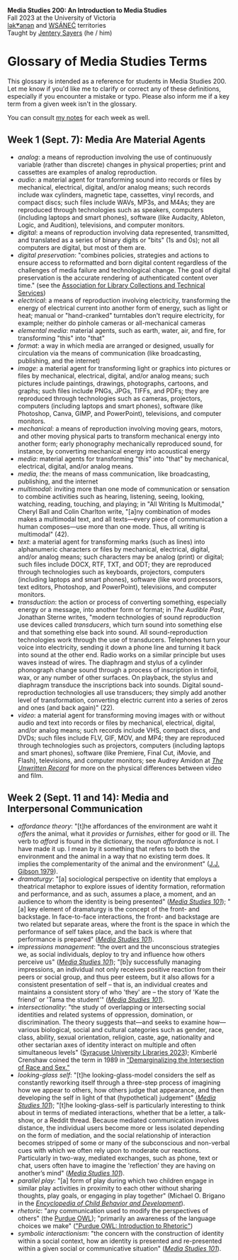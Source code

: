 **Media Studies 200: An Introduction to Media Studies**        
Fall 2023 at the University of Victoria  
[lək̓ʷəŋən](https://www.songheesnation.ca/community/l-k-ng-n-traditional-territory) and [<u>W</u>SÁNEĆ](https://wsanec.com/) territories      
Taught by [Jentery Sayers](https://jntry.work/) (he / him) 

# Glossary of Media Studies Terms

This glossary is intended as a reference for students in Media Studies 200. Let me know if you'd like me to clarify or correct any of these definitions, especially if you encounter a mistake or typo. Please also inform me if a key term from a given week isn't in the glossary.

You can consult [my notes](https://jentery.github.io/mdia200/notes.html) for each week as well. 

## Week 1 (Sept. 7): Media Are Material Agents

* *analog*: a means of reproduction involving the use of continuously variable (rather than discrete) changes in physical properties; print and cassettes are examples of analog reproduction.  
* *audio*: a material agent for transforming sound into records or files by mechanical, electrical, digital, and/or analog means; such records include wax cylinders, magnetic tape, cassettes, vinyl records, and compact discs; such files include WAVs, MP3s, and M4As; they are reproduced through technologies such as speakers, computers (including laptops and smart phones), software (like Audacity, Ableton, Logic, and Audition), televisions, and computer monitors. 
* *digital*: a means of reproduction involving data represented, transmitted, and translated as a series of binary digits or "bits" (1s and 0s); not all computers are digital, but most of them are. 
* *digital preservation*: "combines policies, strategies and actions to ensure access to reformatted and born digital content regardless of the challenges of media failure and technological change. The goal of digital preservation is the accurate rendering of authenticated content over time." (see the [Association for Library Collections and Technical Services](https://www.ala.org/alcts/resources/preserv/defdigpres0408#:~:text=Digital%20preservation%20combines%20policies%2C%20strategies%20and%20actions%20to%20ensure%20access,of%20authenticated%20content%20over%20time.))
* *electrical*: a means of reproduction involving electricity, transforming the energy of electrical current into another form of energy, such as light or heat; manual or "hand-cranked" turntables don't require electricity, for example; neither do pinhole cameras or  all-mechanical cameras
* *elemental media*: material agents, such as earth, water, air, and fire, for transforming "this" into "that" 
* *format*: a way in which media are arranged or designed, usually for circulation via the means of communication (like broadcasting, publishing, and the internet)
* *image*: a material agent for transforming light or graphics into pictures or files by mechanical, electrical, digital, and/or analog means; such pictures include paintings, drawings, photographs, cartoons, and graphs; such files include PNGs, JPGs, TIFFs, and PDFs; they are reproduced through technologies such as cameras, projectors, computers (including laptops and smart phones), software (like Photoshop, Canva, GIMP, and PowerPoint), televisions, and computer monitors. 
* *mechanical*: a means of reproduction involving moving gears, motors, and other moving physical parts to transform mechanical energy into another form; early phonography mechanically reproduced sound, for instance, by converting mechanical energy into acoustical energy 
* *media*: material agents for transforming "this" into "that" by mechanical, electrical, digital, and/or analog means.  
* *media, the*: the means of mass communication, like broadcasting, publishing, and the internet
* *multimodal*: inviting more than one mode of communication or sensation to combine activities such as hearing, listening, seeing, looking, watching, reading, touching, and playing; in "All Writing Is Multimodal," Cheryl Ball and Colin Charlton write, "[a]ny combination of modes makes a multimodal text, and all texts&#8212;every piece of communication a human composes&#8212;use more than one mode. Thus, all writing is multimodal" (42). 
* *text*: a material agent for transforming marks (such as lines) into alphanumeric characters or files by mechanical, electrical, digital, and/or analog means; such characters may be analog (print) or digital; such files include DOCX, RTF, TXT, and ODT; they are reproduced through technologies such as keyboards, projectors, computers (including laptops and smart phones), software (like word processors, text editors, Photoshop, and PowerPoint), televisions, and computer monitors. 
* *transduction*: the action or process of converting something, especially energy or a message, into another form or format; in *The Audible Past*, Jonathan Sterne writes, "modern technologies of sound reproduction use devices called *transducers*, which turn sound into something else and that something else back into sound. All sound-reproduction technologies work through the use of transducers. Telephones turn your voice into electricity, sending it down a phone line and turning it back into sound at the other end. Radio works on a similar principle but uses waves instead of wires. The diaphragm and stylus of a cylinder phonograph change sound through a process of inscription in tinfoil, wax, or any number of other surfaces. On playback, the stylus and diaphragm transduce the inscriptions back into sounds. Digital sound-reproduction technologies all use transducers; they simply add another level of transformation, converting electric current into a series of zeros and ones (and back again)" (22).
* *video*: a material agent for transforming moving images with or without audio and text into records or files by mechanical, electrical, digital, and/or analog means; such records include VHS, compact discs, and DVDs; such files include FLV, GIF, MOV, and MP4; they are reproduced through technologies such as projectors, computers (including laptops and smart phones), software (like Premiere, Final Cut, iMovie, and Flash), televisions, and computer monitors; see Audrey Amidon at [*The Unwritten Record*](https://unwritten-record.blogs.archives.gov/2013/06/25/film-preservation-101-whats-the-difference-between-a-film-and-a-video/) for more on the physical differences between video and film. 

## Week 2 (Sept. 11 and 14): Media and Interpersonal Communication

* *affordance theory*: "[t]he affordances of the environment are waht it *offers* the animal, what it *provides* or *furnishes*, either for good or ill. The verb to *afford* is found in the dictionary, the noun *affordance* is not. I have made it up. I mean by it something that refers to both the environment and the animal in a way that no existing term does. It implies the complementarity of the animal and the environment" ([J.J. Gibson 1979](https://monoskop.org/images/c/c6/Gibson_James_J_1977_1979_The_Theory_of_Affordances.pdf)).
* *dramaturgy*: "[a] sociological perspective on identity that employs a theatrical metaphor to explore issues of identity formation, reformation and performance, and as such, assumes a place, a moment, and an audience to whom the identity is being presented" ([*Media Studies 101*](https://opentextbc.ca/mediastudies101/back-matter/glossary/)); "[a] key element of dramaturgy is the concept of the front- and backstage. In face-to-face interactions, the front- and backstage are two related but separate areas, where the front is the space in which the performance of self takes place, and the back is where that performance is prepared" ([*Media Studies 101*](https://opentextbc.ca/mediastudies101/chapter/dramaturgy/)).
* *impressions management*: "the overt and the unconscious strategies we, as social individuals, deploy to try and influence how others perceive us" ([*Media Studies 101*](https://opentextbc.ca/mediastudies101/back-matter/glossary/)); "[b]y successfully managing impressions, an individual not only receives positive reaction from their peers or social group, and thus peer esteem, but it also allows for a consistent presentation of self – that is, an individual creates and maintains a consistent story of who 'they' are – the story of 'Kate the friend' or 'Tama the student'" ([*Media Studies 101*](https://opentextbc.ca/mediastudies101/chapter/impressions-management/)).
* *intersectionality*: "the study of overlapping or intersecting social identities and related systems of oppression, domination, or discrimination. The theory suggests that—and seeks to examine how—various biological, social and cultural categories such as gender, race, class, ability, sexual orientation, religion, caste, age, nationality and other sectarian axes of identity interact on multiple and often simultaneous levels" ([Syracuse University Libraries 2023](https://researchguides.library.syr.edu/fys101)); Kimberlé Crenshaw coined the term in 1989 in ["Demarginalizing the Intersection of Race and Sex."](https://philpapers.org/archive/CREDTI.pdf)
* *looking-glass self*: "[t]he looking-glass-model considers the self as constantly reworking itself through a three-step process of imagining how we appear to others, how others judge that appearance, and then developing the self in light of that (hypothetical) judgement" ([*Media Studies 101*](https://opentextbc.ca/mediastudies101/back-matter/glossary/)); "[t]he looking-glass-self is particularly interesting to think about in terms of mediated interactions, whether that be a letter, a talk-show, or a Reddit thread. Because mediated communication involves distance, the individual users become more or less isolated depending on the form of mediation, and the social relationship of interaction becomes stripped of some or many of the subconscious and non-verbal cues with which we often rely upon to moderate our reactions. Particularly in two-way, mediated exchanges, such as phone, text or chat, users often have to imagine the 'reflection' they are having on another’s mind" ([*Media Studies 101*](https://opentextbc.ca/mediastudies101/chapter/looking-glass-self/)).
* *parallel play*: "[a] form of play during which two children engage in similar play activities in proximity to each other without sharing thoughts, play goals, or engaging in play together" (Michael O. Brigano in the [*Encyclopedia of Child Behavior and Development*](https://link.springer.com/referenceworkentry/10.1007/978-0-387-79061-9_2073)). 
* *rhetoric*: "any communication used to modify the perspectives of others" (the [Purdue OWL](https://owl.purdue.edu/owl/general_writing/academic_writing/rhetorical_situation/index.html)); "primarily an awareness of the language choices we make" (["Purdue OWL: Introduction to Rhetoric"](https://www.youtube.com/watch?v=mIESu4yXco4))
* *symbolic interactionism*: "the concern with the construction of identity within a social context, how an identity is presented and re-presented within a given social or communicative situation" ([*Media Studies 101*](https://opentextbc.ca/mediastudies101/back-matter/glossary/)).
